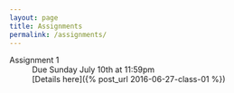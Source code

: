 ```yaml
---
layout: page
title: Assignments
permalink: /assignments/
---
```


<dl>
  <dt>Assignment 1</dt>
  <dd>Due Sunday July 10th at 11:59pm<br />[Details here]({% post_url 2016-06-27-class-01 %})</dd>
</dl>
